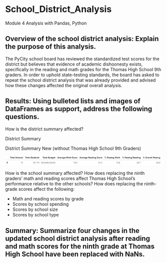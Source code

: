 # School_District_Analysis
Module 4 Analysis with Pandas, Python


## Overview of the school district analysis: Explain the purpose of this analysis.

The PyCity school board has reviewed the standardized test scores for the district but believes that evidence of academic dishoonesty exists, specifically in the reading and math grades for the Thomas High School 9th graders. In order to uphold state-testing standards, the board has asked to repeat the school district analysis that was already provided and advised how these changes affected the original overall analysis. 

## Results: Using bulleted lists and images of DataFrames as support, address the following questions.

How is the district summary affected?

District Summary


District Summary New (without Thomas High School 9th Graders)


![Alt text](https://github.com/Austin-Cyr/School_District_Analysis/blob/main/District%20Summary%2010-11-12th.PNG?raw=true)



How is the school summary affected?
How does replacing the ninth graders’ math and reading scores affect Thomas High School’s performance relative to the other schools?
How does replacing the ninth-grade scores affect the following:
- Math and reading scores by grade
- Scores by school spending
- Scores by school size
- Scores by school type

## Summary: Summarize four changes in the updated school district analysis after reading and math scores for the ninth grade at Thomas High School have been replaced with NaNs.
